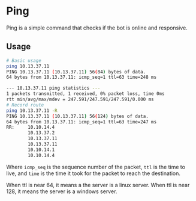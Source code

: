# Ping

Ping is a simple command that checks if the bot is online and responsive.

## Usage

```bash
# Basic usage
ping 10.13.37.11
PING 10.13.37.11 (10.13.37.11) 56(84) bytes of data.
64 bytes from 10.13.37.11: icmp_seq=1 ttl=63 time=248 ms

--- 10.13.37.11 ping statistics ---
1 packets transmitted, 1 received, 0% packet loss, time 0ms
rtt min/avg/max/mdev = 247.591/247.591/247.591/0.000 ms
# Record route
ping 10.13.37.11 -R
PING 10.13.37.11 (10.13.37.11) 56(124) bytes of data.
64 bytes from 10.13.37.11: icmp_seq=1 ttl=63 time=247 ms
RR:     10.10.14.4
        10.13.37.2
        10.13.37.11
        10.13.37.11
        10.10.14.1
        10.10.14.4
```

Where `icmp_seq` is the sequence number of the packet, `ttl` is the time to live, and `time` is the time it took for the packet to reach the destination.

When ttl is near 64, it means a the server is a linux server. When ttl is near 128, it means the server is a windows server.